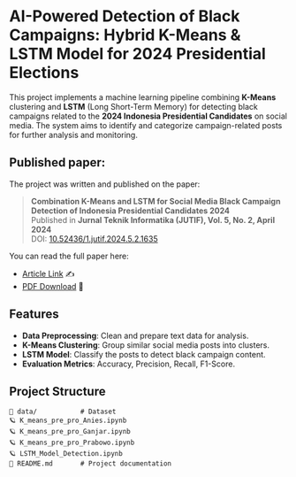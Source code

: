 # AI-Powered Detection of Black Campaigns: Hybrid K-Means & LSTM Model for 2024 Presidential Elections

This project implements a machine learning pipeline combining **K-Means** clustering and **LSTM** (Long Short-Term Memory) for detecting black campaigns related to the **2024 Indonesia Presidential Candidates** on social media. The system aims to identify and categorize campaign-related posts for further analysis and monitoring.

## Published paper:

The project was written and published on the paper:

> **Combination K-Means and LSTM for Social Media Black Campaign Detection of Indonesia Presidential Candidates 2024**  
> Published in **Jurnal Teknik Informatika (JUTIF), Vol. 5, No. 2, April 2024**  
> DOI: [10.52436/1.jutif.2024.5.2.1635](https://doi.org/10.52436/1.jutif.2024.5.2.1635)

You can read the full paper here:  
- [Article Link](https://jutif.if.unsoed.ac.id/index.php/jurnal/article/view/1635) ✍️
- [PDF Download](https://jutif.if.unsoed.ac.id/index.php/jurnal/article/view/1635/475) 📄

## Features

- **Data Preprocessing**: Clean and prepare text data for analysis.
- **K-Means Clustering**: Group similar social media posts into clusters.
- **LSTM Model**: Classify the posts to detect black campaign content.
- **Evaluation Metrics**: Accuracy, Precision, Recall, F1-Score.

## Project Structure

```plaintext
📂 data/           # Dataset
🪐 K_means_pre_pro_Anies.ipynb
🪐 K_means_pre_pro_Ganjar.ipynb
🪐 K_means_pre_pro_Prabowo.ipynb
🪐 LSTM_Model_Detection.ipynb
📄 README.md       # Project documentation
